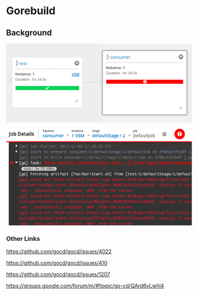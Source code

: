 # Gorebuild


## Background


![](docs/img/vsm.png)

![](docs/img/failure.png)


### Other Links


https://github.com/gocd/gocd/issues/4022

https://github.com/gocd/gocd/issues/410

https://github.com/gocd/gocd/issues/1207

https://groups.google.com/forum/m/#!topic/go-cd/QArd6yLwhl4
